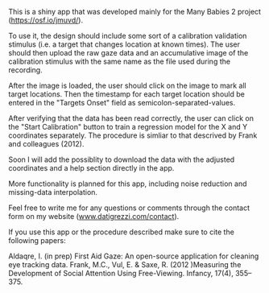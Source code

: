 This is a shiny app that was developed mainly for the Many Babies 2 project (https://osf.io/jmuvd/).

To use it, the design should include some sort of a calibration validation stimulus (i.e. a target that changes location at known times).
The user should then upload the raw gaze data and an accumulative image of the calibration stimulus with the same name as the file used during the recording.

After the image is loaded, the user should click on the image to mark all target locations. Then the timestamp for each target location should be entered in the "Targets Onset" field as semicolon-separated-values.

After verifying that the data has been read correctly, the user can click on the "Start Calibration" button to train a regression model for the X and Y coordinates separately.
The procedure is simliar to that descrived by Frank and colleagues (2012).

Soon I will add the possiblity to download the data with the adjusted coordinates and a help section directly in the app.

More functionality is planned for this app, including noise reduction and missing-data interpolation.

Feel free to write me for any questions or comments through the contact form on my website (www.datigrezzi.com/contact).

If you use this app or the procedure described make sure to cite the following papers:

Aldaqre, I. (in prep) First Aid Gaze: An open-source application for cleaning eye tracking data.
Frank, M.C., Vul, E. & Saxe, R. (2012 )Measuring the Development of Social Attention Using Free-Viewing. Infancy, 17(4), 355–375.
